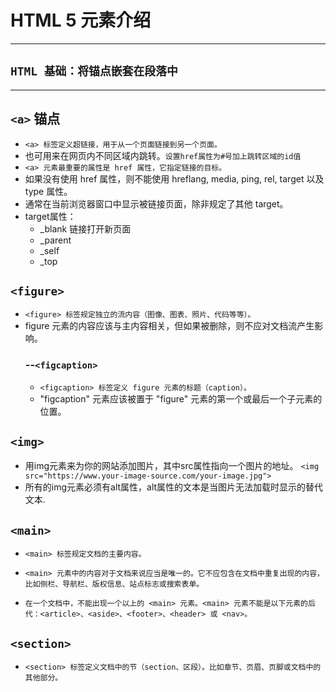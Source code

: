 #  **HTML 5 元素介绍**

---

## `HTML 基础：将锚点嵌套在段落中`

------



## ```<a>```   锚点

* ```<a> 标签定义超链接，用于从一个页面链接到另一个页面。``` 
* 也可用来在网页内不同区域内跳转。`设置href属性为#号加上跳转区域的id值` 
* ```<a> 元素最重要的属性是 href 属性，它指定链接的目标。```
* 如果没有使用 href 属性，则不能使用 hreflang, media, ping, rel, target 以及 type 属性。
* 通常在当前浏览器窗口中显示被链接页面，除非规定了其他 target。
* target属性：
  * _blank 链接打开新页面
  * _parent
  * _self
  * _top
## ```<figure>```
* ```<figure> 标签规定独立的流内容（图像、图表、照片、代码等等）。```  
* figure 元素的内容应该与主内容相关，但如果被删除，则不应对文档流产生影响。
  ### --```<figcaption>```
  * ```<figcaption> 标签定义 figure 元素的标题（caption）。```
  * "figcaption" 元素应该被置于 "figure" 元素的第一个或最后一个子元素的位置。

## ```<img>```
* 用img元素来为你的网站添加图片，其中src属性指向一个图片的地址。
  ```<img src="https://www.your-image-source.com/your-image.jpg">```
* 所有的img元素必须有alt属性，alt属性的文本是当图片无法加载时显示的替代文本.

## ```<main>```
* ```<main> 标签规定文档的主要内容。```
* ```<main> 元素中的内容对于文档来说应当是唯一的。它不应包含在文档中重复出现的内容，比如侧栏、导航栏、版权信息、站点标志或搜索表单。```

* ```在一个文档中，不能出现一个以上的 <main> 元素。<main> 元素不能是以下元素的后代：<article>、<aside>、<footer>、<header> 或 <nav>。```
## ```<section>```
* ```<section> 标签定义文档中的节（section、区段）。比如章节、页眉、页脚或文档中的其他部分。```
